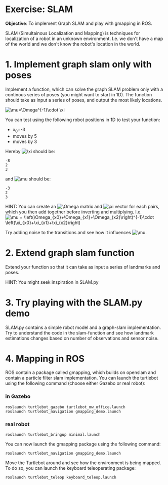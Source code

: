 # Exercise: SLAM

**Objective**: To implement Graph SLAM and play with gmapping in ROS.

SLAM (Simultainous Localization and Mapping) is techniques for localization of a robot in an unknown environment. I.e. we don't have a map of the world and we don't know the robot's location in the world.

# 1. Implement graph slam only with poses
Implement a function, which can solve the graph SLAM problem only with a continous series of poses (you might want to start in 1D). The function should take as input a series of poses, and output the most likely locations.

![\mu=\Omega^{-1}\cdot \xi](https://render.githubusercontent.com/render/math?math=%5Cmu%3D%5COmega%5E%7B-1%7D%5Ccdot%20%5Cxi)


You can test using the following robot positions in 1D to test your function:

* x<sub>0</sub>=-3
* moves by 5
* moves by 3

Hereby ![\xi](https://render.githubusercontent.com/render/math?math=%5Cxi) should be:
```
-8
2
3
```

and  ![\mu](https://render.githubusercontent.com/render/math?math=%5Cmu) should be:
```
-3
2
3
```


HINT: You can create an ![\Omega](https://render.githubusercontent.com/render/math?math=%5COmega) matrix and ![\xi](https://render.githubusercontent.com/render/math?math=%5Cxi) vector for each pairs, which you then add together before inverting and multiplying. I.e. ![\mu = \left(\Omega_{x0}+\Omega_{x1}+\Omega_{x2}\right)^{-1}\cdot \left(\xi_{x0}+\xi_{x1}+\xi_{x2}\right)](https://render.githubusercontent.com/render/math?math=%5Cmu%20%3D%20%5Cleft(%5COmega_%7Bx0%7D%2B%5COmega_%7Bx1%7D%2B%5COmega_%7Bx2%7D%5Cright)%5E%7B-1%7D%5Ccdot%20%5Cleft(%5Cxi_%7Bx0%7D%2B%5Cxi_%7Bx1%7D%2B%5Cxi_%7Bx2%7D%5Cright))

Try adding noise to the transitions and see how it influences ![\mu](https://render.githubusercontent.com/render/math?math=%5Cmu).

# 2. Extend graph slam function
Extend your function so that it can take as input a series of landmarks and poses. 

HINT: You might seek inspiration in SLAM.py

# 3. Try playing with the SLAM.py demo
SLAM.py contains a simple robot model and a graph-slam implementation. Try to understand the code in the slam-function and see how landmark estimations changes based on number of observations and sensor noise.

# 4. Mapping in ROS
ROS contain a package called gmapping, which builds on openslam and contain a particle filter slam implementation.
You can launch the turtlebot using the following command (choose either Gazebo or real robot):

### in Gazebo
```
roslaunch turtlebot_gazebo turtlebot_mw_office.launch
roslaunch turtlebot_navigation gmapping_demo.launch
```

### real robot
```
roslaunch turtlebot_bringup minimal.launch
```

You can now launch the gmapping package using the following command:
```
roslaunch turtlebot_navigation gmapping_demo.launch
```
Move the Turtlebot around and see how the environment is being mapped. To do so, you can launch the keyboard teleoperating package:
```
roslaunch turtlebot_teleop keyboard_teleop.launch
```
